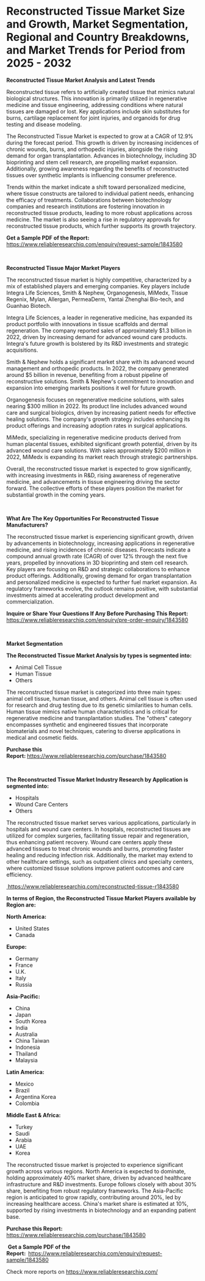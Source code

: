<p><h1>Reconstructed Tissue Market Size and Growth, Market Segmentation, Regional and Country Breakdowns, and Market Trends for Period from 2025 -  2032</h1></p><p><strong>Reconstructed Tissue Market Analysis and Latest Trends</strong></p>
<p><p>Reconstructed tissue refers to artificially created tissue that mimics natural biological structures. This innovation is primarily utilized in regenerative medicine and tissue engineering, addressing conditions where natural tissues are damaged or lost. Key applications include skin substitutes for burns, cartilage replacement for joint injuries, and organoids for drug testing and disease modeling.</p><p>The Reconstructed Tissue Market is expected to grow at a CAGR of 12.9% during the forecast period. This growth is driven by increasing incidences of chronic wounds, burns, and orthopedic injuries, alongside the rising demand for organ transplantation. Advances in biotechnology, including 3D bioprinting and stem cell research, are propelling market expansion. Additionally, growing awareness regarding the benefits of reconstructed tissues over synthetic implants is influencing consumer preference.</p><p>Trends within the market indicate a shift toward personalized medicine, where tissue constructs are tailored to individual patient needs, enhancing the efficacy of treatments. Collaborations between biotechnology companies and research institutions are fostering innovation in reconstructed tissue products, leading to more robust applications across medicine. The market is also seeing a rise in regulatory approvals for reconstructed tissue products, which further supports its growth trajectory.</p></p>
<p><strong>Get a Sample PDF of the Report:&nbsp;</strong> <a href="https://www.reliableresearchiq.com/enquiry/request-sample/1843580?utm_campaign=2212&utm_medium=2&utm_source=Github&utm_content=ia&utm_term=05032025&utm_id=reconstructed-tissue">https://www.reliableresearchiq.com/enquiry/request-sample/1843580</a></p>
<p>&nbsp;</p>
<p><strong>Reconstructed Tissue Major Market Players</strong></p>
<p><p>The reconstructed tissue market is highly competitive, characterized by a mix of established players and emerging companies. Key players include Integra Life Sciences, Smith & Nephew, Organogenesis, MiMedx, Tissue Regenix, Mylan, Allergan, PermeaDerm, Yantai Zhenghai Bio-tech, and Guanhao Biotech. </p><p>Integra Life Sciences, a leader in regenerative medicine, has expanded its product portfolio with innovations in tissue scaffolds and dermal regeneration. The company reported sales of approximately $1.3 billion in 2022, driven by increasing demand for advanced wound care products. Integra's future growth is bolstered by its R&D investments and strategic acquisitions.</p><p>Smith & Nephew holds a significant market share with its advanced wound management and orthopedic products. In 2022, the company generated around $5 billion in revenue, benefiting from a robust pipeline of reconstructive solutions. Smith & Nephew's commitment to innovation and expansion into emerging markets positions it well for future growth.</p><p>Organogenesis focuses on regenerative medicine solutions, with sales nearing $300 million in 2022. Its product line includes advanced wound care and surgical biologics, driven by increasing patient needs for effective healing solutions. The company's growth strategy includes enhancing its product offerings and increasing adoption rates in surgical applications.</p><p>MiMedx, specializing in regenerative medicine products derived from human placental tissues, exhibited significant growth potential, driven by its advanced wound care solutions. With sales approximately $200 million in 2022, MiMedx is expanding its market reach through strategic partnerships.</p><p>Overall, the reconstructed tissue market is expected to grow significantly, with increasing investments in R&D, rising awareness of regenerative medicine, and advancements in tissue engineering driving the sector forward. The collective efforts of these players position the market for substantial growth in the coming years.</p></p>
<p>&nbsp;</p>
<p><strong>What Are The Key Opportunities For Reconstructed Tissue Manufacturers?</strong></p>
<p><p>The reconstructed tissue market is experiencing significant growth, driven by advancements in biotechnology, increasing applications in regenerative medicine, and rising incidences of chronic diseases. Forecasts indicate a compound annual growth rate (CAGR) of over 12% through the next five years, propelled by innovations in 3D bioprinting and stem cell research. Key players are focusing on R&D and strategic collaborations to enhance product offerings. Additionally, growing demand for organ transplantation and personalized medicine is expected to further fuel market expansion. As regulatory frameworks evolve, the outlook remains positive, with substantial investments aimed at accelerating product development and commercialization.</p></p>
<p><strong>Inquire or Share Your Questions If Any Before Purchasing This Report:</strong> <a href="https://www.reliableresearchiq.com/enquiry/pre-order-enquiry/1843580?utm_campaign=2212&utm_medium=2&utm_source=Github&utm_content=ia&utm_term=05032025&utm_id=reconstructed-tissue">https://www.reliableresearchiq.com/enquiry/pre-order-enquiry/1843580</a></p>
<p>&nbsp;</p>
<p><strong>Market Segmentation</strong></p>
<p><strong>The Reconstructed Tissue Market Analysis by types is segmented into:</strong></p>
<p><ul><li>Animal Cell Tissue</li><li>Human Tissue</li><li>Others</li></ul></p>
<p><p>The reconstructed tissue market is categorized into three main types: animal cell tissue, human tissue, and others. Animal cell tissue is often used for research and drug testing due to its genetic similarities to human cells. Human tissue mimics native human characteristics and is critical for regenerative medicine and transplantation studies. The "others" category encompasses synthetic and engineered tissues that incorporate biomaterials and novel techniques, catering to diverse applications in medical and cosmetic fields.</p></p>
<p><strong>Purchase this Report:&nbsp;</strong><a href="https://www.reliableresearchiq.com/purchase/1843580?utm_campaign=2212&utm_medium=2&utm_source=Github&utm_content=ia&utm_term=05032025&utm_id=reconstructed-tissue">https://www.reliableresearchiq.com/purchase/1843580</a></p>
<p>&nbsp;</p>
<p><strong>The Reconstructed Tissue Market Industry Research by Application is segmented into:</strong></p>
<p><ul><li>Hospitals</li><li>Wound Care Centers</li><li>Others</li></ul></p>
<p><p>The reconstructed tissue market serves various applications, particularly in hospitals and wound care centers. In hospitals, reconstructed tissues are utilized for complex surgeries, facilitating tissue repair and regeneration, thus enhancing patient recovery. Wound care centers apply these advanced tissues to treat chronic wounds and burns, promoting faster healing and reducing infection risk. Additionally, the market may extend to other healthcare settings, such as outpatient clinics and specialty centers, where customized tissue solutions improve patient outcomes and care efficiency.</p></p>
<p><a href="https://www.reliableresearchiq.com/reconstructed-tissue-r1843580?utm_campaign=2212&utm_medium=2&utm_source=Github&utm_content=ia&utm_term=05032025&utm_id=reconstructed-tissue">&nbsp;https://www.reliableresearchiq.com/reconstructed-tissue-r1843580</a></p>
<p><strong>In terms of Region, the Reconstructed Tissue Market Players available by Region are:</strong></p>
<p>
    <p> <strong> North America: </strong>
        <ul>
            <li>United States</li>
            <li>Canada</li>
        </ul>
        </p> 
    <p> <strong> Europe: </strong>
        <ul>
            <li>Germany</li>
            <li>France</li>
            <li>U.K.</li>
            <li>Italy</li>
            <li>Russia</li>
        </ul>
        </p> 
    <p> <strong> Asia-Pacific: </strong>
        <ul>
            <li>China</li>
            <li>Japan</li>
            <li>South Korea</li>
            <li>India</li>
            <li>Australia</li>
            <li>China Taiwan</li>
            <li>Indonesia</li>
            <li>Thailand</li>
            <li>Malaysia</li>
        </ul>
        </p> 
    <p> <strong> Latin America: </strong>
        <ul>
            <li>Mexico</li>
            <li>Brazil</li>
            <li>Argentina Korea</li>
            <li>Colombia</li>
        </ul>
        </p> 
    <p> <strong> Middle East & Africa: </strong>
        <ul>
            <li>Turkey</li>
            <li>Saudi</li>
            <li>Arabia</li>
            <li>UAE</li>
            <li>Korea</li>
        </ul>
    </p>
    </p>
<p><p>The reconstructed tissue market is projected to experience significant growth across various regions. North America is expected to dominate, holding approximately 40% market share, driven by advanced healthcare infrastructure and R&D investments. Europe follows closely with about 30% share, benefiting from robust regulatory frameworks. The Asia-Pacific region is anticipated to grow rapidly, contributing around 20%, led by increasing healthcare access. China's market share is estimated at 10%, supported by rising investments in biotechnology and an expanding patient base.</p></p>
<p><strong>Purchase this Report: </strong><a href="https://www.reliableresearchiq.com/purchase/1843580?utm_campaign=2212&utm_medium=2&utm_source=Github&utm_content=ia&utm_term=05032025&utm_id=reconstructed-tissue">https://www.reliableresearchiq.com/purchase/1843580</a></p>
<p>&nbsp;<strong>Get a Sample PDF of the Report:&nbsp;&nbsp;</strong><a href="https://www.reliableresearchiq.com/enquiry/request-sample/1843580?utm_campaign=2212&utm_medium=2&utm_source=Github&utm_content=ia&utm_term=05032025&utm_id=reconstructed-tissue">https://www.reliableresearchiq.com/enquiry/request-sample/1843580</a></p>
<p><strong></strong></p>
<p>Check more reports on <a href="https://www.reliableresearchiq.com/?utm_campaign=2212&utm_medium=2&utm_source=Github&utm_content=ia&utm_term=05032025&utm_id=reconstructed-tissue">https://www.reliableresearchiq.com/</a></p>